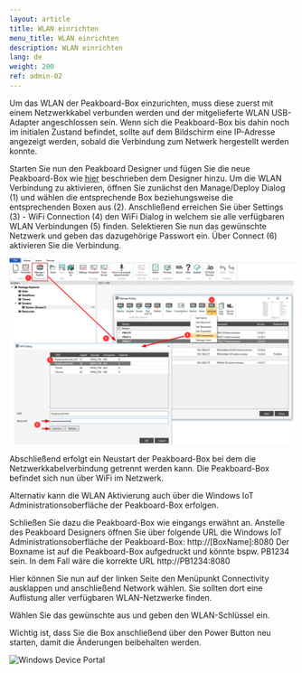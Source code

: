 ```yaml
---
layout: article
title: WLAN einrichten
menu_title: WLAN einrichten
description: WLAN einrichten
lang: de
weight: 200
ref: admin-02
---
```


Um das WLAN der Peakboard-Box einzurichten, muss diese zuerst mit einem Netzwerkkabel verbunden werden und der mitgelieferte WLAN USB-Adapter angeschlossen sein.
Wenn sich die Peakboard-Box bis dahin noch im initialen Zustand befindet, sollte auf dem Bildschirm eine IP-Adresse angezeigt werden, sobald die Verbindung zum Netwerk hergestellt werden konnte.

Starten Sie nun den Peakboard Designer und fügen Sie die neue Peakboard-Box wie [hier](/administration/07-de-hinzufuegen.html) beschrieben dem Designer hinzu. 
Um die WLAN Verbindung zu aktivieren, öffnen Sie zunächst den Manage/Deploy Dialog (1) und wählen die entsprechende Box beziehungsweise die entsprechenden Boxen aus (2).
Anschließend erreichen Sie über Settings (3) - WiFi Connection (4) den WiFi Dialog in welchem sie alle verfügbaren WLAN Verbindungen (5) finden. Selektieren Sie nun das gewünschte Netzwerk und geben das dazugehörige Passwort ein. 
Über Connect (6) aktivieren Sie die Verbindung.

![WiFi Connection](/assets/images/admin/device/WiFiConnection.png)

Abschließend erfolgt ein Neustart der Peakboard-Box bei dem die Netzwerkkabelverbindung getrennt werden kann. Die Peakboard-Box befindet sich nun über WiFi im Netzwerk.

Alternativ kann die WLAN Aktivierung auch über die Windows IoT Administrationsoberfläche der Peakboard-Box erfolgen. 

Schließen Sie dazu die Peakboard-Box wie eingangs erwähnt an.
Anstelle des Peakboard Designers öffnen Sie über folgende URL die Windows IoT Administrationsoberfläche der Peakboard-Box:
http://[BoxName]:8080
Der Boxname ist auf die Peakboard-Box aufgedruckt und könnte bspw. PB1234 sein.
In dem Fall wäre die korrekte URL http://PB1234:8080

Hier können Sie nun auf der linken Seite den Menüpunkt Connectivity ausklappen und anschließend Network wählen.
Sie sollten dort eine Auflistung aller verfügbaren WLAN-Netzwerke finden.

Wählen Sie das gewünschte aus und geben den WLAN-Schlüssel ein.

Wichtig ist, dass Sie die Box anschließend über den Power Button neu starten, damit die Änderungen beibehalten werden.

![Windows Device Portal](/assets/images/admin/device/windows-device-portal.png)
